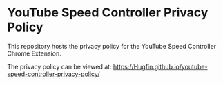 # YouTube Speed Controller Privacy Policy

This repository hosts the privacy policy for the YouTube Speed Controller Chrome Extension.

The privacy policy can be viewed at: https://Hugfin.github.io/youtube-speed-controller-privacy-policy/
